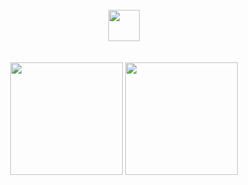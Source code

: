 <div align="center">
<br>
  <a href="https://ayo.so/arthie" target="_blank">
    <img src="https://img.shields.io/badge/%E2%9D%A4%EF%B8%8F%20All%20my%20medias-3498db?style=flat&logoColor=white" height="50" />
  </a>
<br><br> <!-- espaço extra -->
</div>

<div align="center">
<br>

<img src="https://github-readme-stats.vercel.app/api?username=arthiee4&show_icons=true&theme=transparent&hide_title=true&count_private=true" height="180"/>
<img height="180em" src="https://github-readme-stats.vercel.app/api/top-langs/?username=arthiee4&layout=compact&langs_count=7&theme=dark"/>

<br>
</div>
